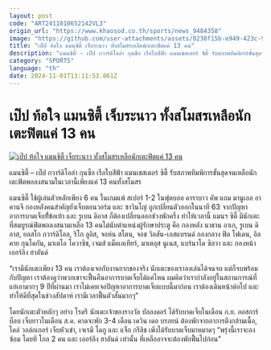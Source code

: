 ```yaml
---
layout: post
code: "ART2411010652142VL3"
origin_url: "https://www.khaosod.co.th/sports/news_9484358"
image: "https://github.com/user-attachments/assets/0238f15b-e949-423c-94bc-b0ab93c9b731"
title: "เป๊ป ท้อใจ แมนซิตี้ เจ็บระนาว ทั้งสโมสรเหลือนักเตะฟิตแค่ 13 คน"
description: "แมนซิตี้ - เป๊ป กวาร​์ดิโอล่า กุนซือ เรือใบสีฟ้า แมนเชสเตอร์ ซิตี้ รับสภาพทีมพิการขั้นสุดจนเหลือนักเตะฟิตพอลงสนามในเวลานี้เพียงแค่ 13 คนทั้งสโมสร"
category: "SPORTS"
language: "th"
date: 2024-11-01T13:11:53.861Z
---
```


# เป๊ป ท้อใจ แมนซิตี้ เจ็บระนาว ทั้งสโมสรเหลือนักเตะฟิตแค่ 13 คน

[![เป๊ป ท้อใจ แมนซิตี้ เจ็บระนาว ทั้งสโมสรเหลือนักเตะฟิตแค่ 13 คน](https://www.khaosod.co.th/wpapp/uploads/2024/10/Pep2.jpg "เป๊ป ท้อใจ แมนซิตี้ เจ็บระนาว ทั้งสโมสรเหลือนักเตะฟิตแค่ 13 คน")](https://www.khaosod.co.th/wpapp/uploads/2024/10/Pep2.jpg)

แมนซิตี้ – เป๊ป กวาร​์ดิโอล่า กุนซือ เรือใบสีฟ้า แมนเชสเตอร์ ซิตี้ รับสภาพทีมพิการขั้นสุดจนเหลือนักเตะฟิตพอลงสนามในเวลานี้เพียงแค่ 13 คนทั้งสโมสร

แมนซิตี้ ใช้ผู้เล่นตัวหลักเพียง 6 คน ในเกมแพ้ สเปอร์ 1-2 ในฟุตบอล คาราบาว คัพ แถม มานูเอล อาคานจี กองหลังคนสำคัญยังเจ็บตอนวอร์ม และ ซาวินโญ่ ถูกเปลี่ยนตัวออกในนาที 63 จากปัญหาอาการบาดเจ็บที่้ข้อเท้า และ รูเบน ดิอาส ก็ต้องเปลี่ยนออกช่วงพักครึ่ง ทำให้เวลานี้ แมนฯ ซิตี้ มีนักเตะที่สมบูรณ์ฟิตพอลงสนามเหลือ 13 คนไม่นับตำแหน่งผู้รักษาประตู คือ กองหลัง นาธาน อาเก, รูเบน ดิอาส, ยอสโก กวาร์ดิโอล, ริโก ลูอิส, จอห์น สโตน, จอช วิลสัน-เอสแบรนด์ กองกลาง ฟิล โฟเดน, อิลคาย กุนโดกัน, มาเตโอ โควาซิช, เจมส์ แม็คเอเทียร์, มาเตอุส นูเนส, แบร์นาโด ซิลวา และ กองหน้า เออร์ลิง ฮาลันด์

“เรามีนักเตะเพียง 13 คน เราต้องเจอกับงานยากของจริง นักเตะของเราลงเล่นได้จนจบ แต่ก็จบพร้อมกับปัญหา เราต้องดูว่าพวกเขาจะฟื้นคืนอาการบาดเจ็บได้แค่ไหน ผมคิดว่าเรากำลังอยู่ในสถานการณ์ที่แย่เอามากๆ 9 ปีที่ผ่านมา เราไม่เคยเจอปัญหาอาการบาดเจ็บแบบนี้มาก่อน เราต้องเดินหน้าต่อไป และทำให้ดีที่สุดในช่วงสัปดาห์ เรามีเวลาฟื้นตัวสั้นมากๆ”

โดยนักเตะตัวหลักๆ อย่าง โรดรี นักเตะเจ้าของรางวัล บัลลงดอร์ ได้รับบาดเจ็บในเดือน ก.ย. ออสการ์ บ็อบ เจ็บยาวในเดือน ส.ค. คาดจะพัก 3-4 เดือน เควิน เดอ บรอยน์ ต้องพักจากอาการตึงกล้ามเนื้อ, ไคล์ วอล์กเกอร์ เจ็บหัวเข่า, เจเรมี โดกู และ แจ็ก กรีลิช เพิ่งได้รับบาดเจ็บมาหมาดๆ “พรุ่งนี้เราจะลงซ้อม โดยที โกล 2 คน และ เออร์ลิง ฮาลันด์ เท่านั้น ที่เหลืออาจจะต้องพักฟื้นไปก่อน”